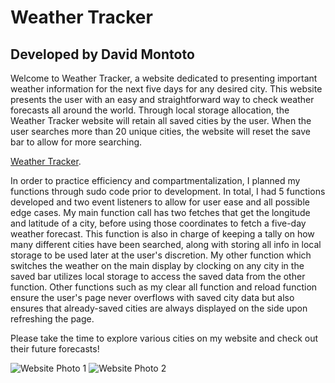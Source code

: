 <h1>Weather Tracker</h1>	
<h2>Developed by David Montoto</h2>	


Welcome to Weather Tracker, a website dedicated to presenting important weather information for the next five days for any desired city. This website presents the user with an easy and straightforward way to check weather forecasts all around the world. Through local storage allocation, the Weather Tracker website will retain all saved cities by the user. When the user searches more than 20 unique cities, the website will reset the save bar to allow for more searching. 

[Weather Tracker](https://dmmontoto.github.io/Daily-Planner/ "Weather Planner").

In order to practice efficiency and compartmentalization, I planned my functions through sudo code prior to development. In total, I had 5 functions developed and two event listeners to allow for user ease and all possible edge cases. My main function call has two fetches that get the longitude and latitude of a city, before using those coordinates to fetch a five-day weather forecast. This function is also in charge of keeping a tally on how many different cities have been searched, along with storing all info in local storage to be used later at the user's discretion. My other function which switches the weather on the main display by clocking on any city in the saved bar utilizes local storage to access the saved data from the other function. Other functions such as my clear all function and reload function ensure the user's page never overflows with saved city data but also ensures that already-saved cities are always displayed on the side upon refreshing the page. 

 Please take the time to explore various cities on my website and check out their future forecasts!

![Website Photo 1](assets/Planner.png)
![Website Photo 2](assets/Planner.png)